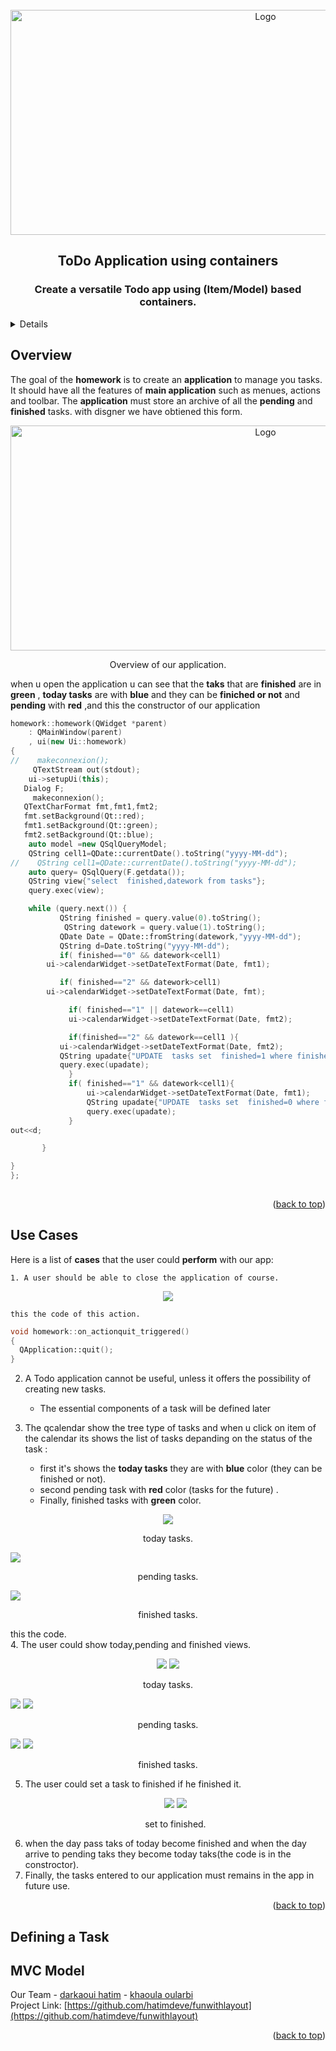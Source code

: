 
    

<div id="top"></div>



<!-- PROJECT LOGO -->
<br />
<div align="center">
    <img src="todo/cover.png" alt="Logo" width="800" height="360">
  <h2 align="center">ToDo Application using containers</h2>
  <h3 align="center">Create a versatile Todo app using (Item/Model) based containers.</h3>
</div>



<!-- TABLE OF CONTENTS -->
<details>
 <ol class="list-group list-group-numbered">
     <li class="list-group-item"> <a href="#Overview">Overview </a></li>
  <li class="list-group-item"> <a href="#Use-Cases">Use Cases</a> </li>
  <li class="list-group-item"> <a href="#Defining-a-Task">Defining a Task</a> </li>
   <li class="list-group-item"> <a href="#MVC-Model">MVC Model</a> </li>
</ol>
</details>



<div id="Overview">
  
<!-- ABOUT THE PROJECT -->
## Overview
    
  The goal of the **homework** is to create an **application** to manage you tasks. 
    It should have all the features of **main application** such as menues, actions and toolbar. 
    The **application** must store an archive of all the **pending** and **finished** tasks.
    with disgner we have obtiened this form.
    <br />
<div align="center">
    <img src="todo/1.png" alt="Logo" width="800" height="360">
   <p align="center">Overview of our application.</p>
</div>
    
   when u open the application u can see that the **taks** that are **finished** are in **green** , **today tasks** are with **blue** and they can be **finiched or not** and **pending** with **red** ,and this the constructor of our application
    
```cpp
homework::homework(QWidget *parent)
    : QMainWindow(parent)
    , ui(new Ui::homework)
{
//    makeconnexion();
     QTextStream out(stdout);
    ui->setupUi(this);
   Dialog F;
     makeconnexion();
   QTextCharFormat fmt,fmt1,fmt2;
   fmt.setBackground(Qt::red);
   fmt1.setBackground(Qt::green);
   fmt2.setBackground(Qt::blue);
    auto model =new QSqlQueryModel;
    QString cell1=QDate::currentDate().toString("yyyy-MM-dd");
//    QString cell1=QDate::currentDate().toString("yyyy-MM-dd");
    auto query= QSqlQuery(F.getdata());
    QString view{"select  finished,datework from tasks"};
    query.exec(view);

    while (query.next()) {
           QString finished = query.value(0).toString();
            QString datework = query.value(1).toString();
           QDate Date = QDate::fromString(datework,"yyyy-MM-dd");
           QString d=Date.toString("yyyy-MM-dd");
           if( finished=="0" && datework<cell1)
        ui->calendarWidget->setDateTextFormat(Date, fmt1);

           if( finished=="2" && datework>cell1)
        ui->calendarWidget->setDateTextFormat(Date, fmt);

             if( finished=="1" || datework==cell1)
             ui->calendarWidget->setDateTextFormat(Date, fmt2);

             if(finished=="2" && datework==cell1 ){
           ui->calendarWidget->setDateTextFormat(Date, fmt2);
           QString upadate{"UPDATE  tasks set  finished=1 where finished=2"};
           query.exec(upadate);
             }
             if( finished=="1" && datework<cell1){
                 ui->calendarWidget->setDateTextFormat(Date, fmt1);
                 QString upadate{"UPDATE  tasks set  finished=0 where finished=1 "};
                 query.exec(upadate);
             }
out<<d;

       }

}
};
    
```
<p align="right">(<a href="#top">back to top</a>)</p>
    

    
<div id="Use-Cases">
  
<!-- ABOUT THE PROJECT -->
## Use Cases
    
Here is a list of **cases** that the user could **perform** with our app:

    1. A user should be able to close the application of course.
    
   <p align="center">
     <img src="todo/2.png">
   </p> 
    
    this the code of this action.
   
   ```cpp
   void homework::on_actionquit_triggered()
{
     QApplication::quit();
}
   ```
   2. A Todo application cannot be useful, unless it offers the possibility of creating new tasks.
      * The essential components of a task will be defined later


   3. The qcalendar show the tree type of tasks and when u click on item of the calendar its shows the list of tasks depanding on the status of the task :
      *  first  it's shows the  **today tasks** they are with **blue** color (they can be finished or not).
      * second pending task with **red** color (tasks for the future) .
      * Finally,  finished tasks with **green** color.
    <div class="to">
   <p align="center">
     <img src="todo/13.png">
       <p align="center">today tasks.</p>
       <img src="todo/14.png">
        <p align="center">pending tasks.</p>
       <img src="todo/12.png">
       <p align="center">finished tasks.</p>
   </p> 
    </div>
    
    
this the code.
     <br/>
    4. The user could show today,pending and finished views.
    
   <p align="center">
     <img src="todo/10.png">
         <img src="todo/11.png">
       <p align="center">today tasks.</p>
       <img src="todo/5.png">
    <img src="todo/19.png">
        <p align="center">pending tasks.</p>
       <img src="todo/4.png">
    <img src="todo/8.png">
       <p align="center">finished tasks.</p>
   </p> 

   5. The user could set a task to finished if he finished it.
     <p align="center">
     <img src="todo/22.png">
           <img src="todo/23.png">
       <p align="center">set to finished.</p>
         </p> 
   6. when the day pass taks of today become finished and when the day arrive to pending taks they become today taks(the code is in the constroctor).
   7. Finally, the tasks entered to our application must remains in the app in future use.
    <p align="right">(<a href="#top">back to top</a>)</p>
    
    
<div id="Defining-a-Task">
  
<!-- ABOUT THE PROJECT -->
## Defining a Task
   
                                    
    
  <div id="MVC-Model">
  
<!-- ABOUT THE PROJECT -->
## MVC Model

       
 
Our Team - [darkaoui hatim](https://github.com/hatimdeve) - [khaoula oularbi](https://github.com/Khawla1609)
      </br>
Project Link: [https://github.com/hatimdeve/funwithlayout](https://github.com/hatimdeve/funwithlayout)

   <p align="right">(<a href="#top">back to top</a>)</p>
